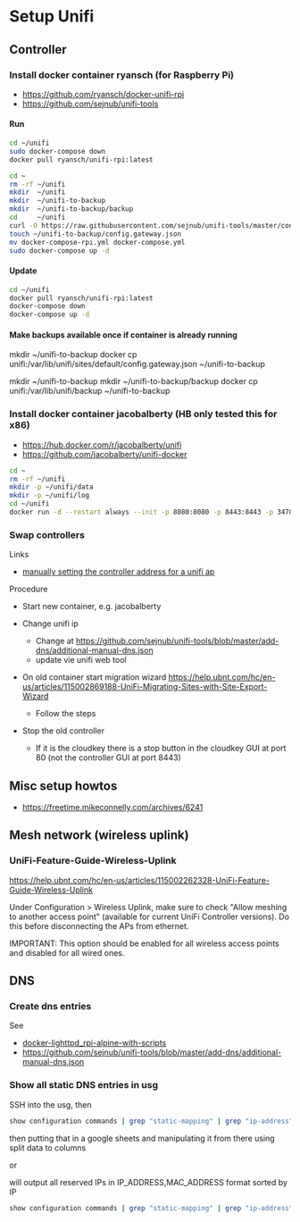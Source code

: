 # Setup Unifi

## Controller

### Install docker container ryansch (for Raspberry Pi)

- <https://github.com/ryansch/docker-unifi-rpi>
- <https://github.com/sejnub/unifi-tools>

#### Run

```bash
cd ~/unifi
sudo docker-compose down
docker pull ryansch/unifi-rpi:latest

cd ~
rm -rf ~/unifi
mkdir  ~/unifi
mkdir  ~/unifi-to-backup
mkdir  ~/unifi-to-backup/backup
cd     ~/unifi
curl -O https://raw.githubusercontent.com/sejnub/unifi-tools/master/controller/docker-compose-rpi.yml
touch ~/unifi-to-backup/config.gateway.json
mv docker-compose-rpi.yml docker-compose.yml
sudo docker-compose up -d
```

#### Update

```bash
cd ~/unifi
docker pull ryansch/unifi-rpi:latest
docker-compose down
docker-compose up -d
```


#### Make backups available once if container is already running

mkdir                                                            ~/unifi-to-backup
docker cp unifi:/var/lib/unifi/sites/default/config.gateway.json ~/unifi-to-backup

mkdir                                 ~/unifi-to-backup
mkdir                                 ~/unifi-to-backup/backup
docker cp unifi:/var/lib/unifi/backup ~/unifi-to-backup

### Install docker container jacobalberty (HB only tested this for x86)

- <https://hub.docker.com/r/jacobalberty/unifi>
- <https://github.com/jacobalberty/unifi-docker>

```bash
cd ~
rm -rf ~/unifi
mkdir -p ~/unifi/data
mkdir -p ~/unifi/log
cd ~/unifi
docker run -d --restart always --init -p 8080:8080 -p 8443:8443 -p 3478:3478/udp -p 10001:10001/udp -e TZ='Europe/Berlin' -v ~/unifi:/unifi --name unifi jacobalberty/unifi:stable

```

### Swap controllers

Links

- [manually setting the controller address for a unifi ap](https://community.spiceworks.com/how_to/9692-manually-setting-the-controller-address-for-a-unifi-ap)

Procedure

- Start new container, e.g. jacobalberty
- Change unifi ip
  - Change at <https://github.com/sejnub/unifi-tools/blob/master/add-dns/additional-manual-dns.json>
  - update vie unifi web tool
- On old container start migration wizard <https://help.ubnt.com/hc/en-us/articles/115002869188-UniFi-Migrating-Sites-with-Site-Export-Wizard>
  - Follow the steps

- Stop the old controller
  - If it is the cloudkey there is a stop button in the cloudkey GUI at port 80 (not the controller GUI at port 8443)

## Misc setup howtos

- <https://freetime.mikeconnelly.com/archives/6241>

## Mesh network (wireless uplink)

### UniFi-Feature-Guide-Wireless-Uplink

<https://help.ubnt.com/hc/en-us/articles/115002262328-UniFi-Feature-Guide-Wireless-Uplink>

Under Configuration > Wireless Uplink, make sure to check "Allow meshing to another access point" (available for current UniFi Controller versions). Do this before disconnecting the APs from ethernet.

IMPORTANT: This option should be enabled for all wireless access points and disabled for all wired ones.

## DNS

### Create dns entries

See

- [docker-lighttpd_rpi-alpine-with-scripts](https://github.com/sejnub/docker-lighttpd/tree/master/rpi-alpine-with-scripts)
- <https://github.com/sejnub/unifi-tools/blob/master/add-dns/additional-manual-dns.json>

### Show all static DNS entries in usg

SSH into the usg, then

```bash
show configuration commands | grep "static-mapping" | grep "ip-address" | grep -o "static-mapping.*" | cut -f2- -d" "
```

then putting that in a google sheets and manipulating it from there using split data to columns

or

will output all reserved IPs in IP_ADDRESS,MAC_ADDRESS format sorted by IP

```bash
show configuration commands | grep "static-mapping" | grep "ip-address" | grep -o "static-mapping.*" | cut -f2- -d" " | awk '{print $3,$1;}' | sed s/\ /\,/g | sort  -n -t . -k 1,1 -k 2,2 -k 3,3 -k 4,4
```
